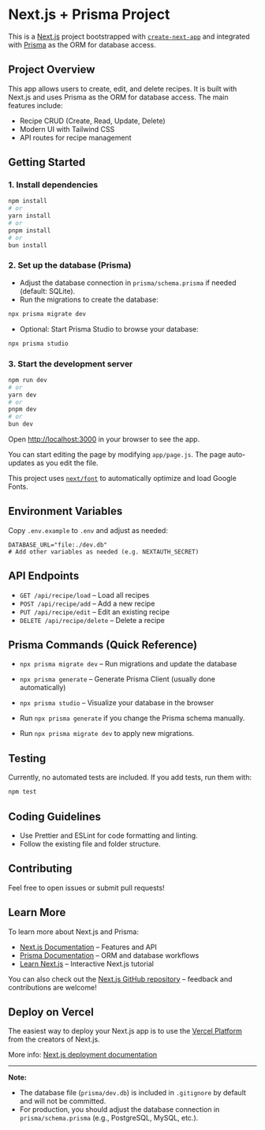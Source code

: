 # Next.js + Prisma Project

This is a [Next.js](https://nextjs.org/) project bootstrapped with [`create-next-app`](https://github.com/vercel/next.js/tree/canary/packages/create-next-app) and integrated with [Prisma](https://www.prisma.io/) as the ORM for database access.

## Project Overview

This app allows users to create, edit, and delete recipes. It is built with Next.js and uses Prisma as the ORM for database access. The main features include:

- Recipe CRUD (Create, Read, Update, Delete)
- Modern UI with Tailwind CSS
- API routes for recipe management

## Getting Started

### 1. Install dependencies

```bash
npm install
# or
yarn install
# or
pnpm install
# or
bun install
```

### 2. Set up the database (Prisma)

- Adjust the database connection in `prisma/schema.prisma` if needed (default: SQLite).
- Run the migrations to create the database:

```bash
npx prisma migrate dev
```

- Optional: Start Prisma Studio to browse your database:

```bash
npx prisma studio
```

### 3. Start the development server

```bash
npm run dev
# or
yarn dev
# or
pnpm dev
# or
bun dev
```

Open [http://localhost:3000](http://localhost:3000) in your browser to see the app.

You can start editing the page by modifying `app/page.js`. The page auto-updates as you edit the file.

This project uses [`next/font`](https://nextjs.org/docs/basic-features/font-optimization) to automatically optimize and load Google Fonts.

## Environment Variables

Copy `.env.example` to `.env` and adjust as needed:

```env
DATABASE_URL="file:./dev.db"
# Add other variables as needed (e.g. NEXTAUTH_SECRET)
```

## API Endpoints

- `GET /api/recipe/load` – Load all recipes
- `POST /api/recipe/add` – Add a new recipe
- `PUT /api/recipe/edit` – Edit an existing recipe
- `DELETE /api/recipe/delete` – Delete a recipe

## Prisma Commands (Quick Reference)

- `npx prisma migrate dev` – Run migrations and update the database
- `npx prisma generate` – Generate Prisma Client (usually done automatically)
- `npx prisma studio` – Visualize your database in the browser

- Run `npx prisma generate` if you change the Prisma schema manually.
- Run `npx prisma migrate dev` to apply new migrations.

## Testing

Currently, no automated tests are included. If you add tests, run them with:

```bash
npm test
```

## Coding Guidelines

- Use Prettier and ESLint for code formatting and linting.
- Follow the existing file and folder structure.

## Contributing

Feel free to open issues or submit pull requests!

## Learn More

To learn more about Next.js and Prisma:

- [Next.js Documentation](https://nextjs.org/docs) – Features and API
- [Prisma Documentation](https://www.prisma.io/docs) – ORM and database workflows
- [Learn Next.js](https://nextjs.org/learn) – Interactive Next.js tutorial

You can also check out the [Next.js GitHub repository](https://github.com/vercel/next.js/) – feedback and contributions are welcome!

## Deploy on Vercel

The easiest way to deploy your Next.js app is to use the [Vercel Platform](https://vercel.com/new?utm_medium=default-template&filter=next.js&utm_source=create-next-app&utm_campaign=create-next-app-readme) from the creators of Next.js.

More info: [Next.js deployment documentation](https://nextjs.org/docs/deployment)

---

**Note:**

- The database file (`prisma/dev.db`) is included in `.gitignore` by default and will not be committed.
- For production, you should adjust the database connection in `prisma/schema.prisma` (e.g., PostgreSQL, MySQL, etc.).
